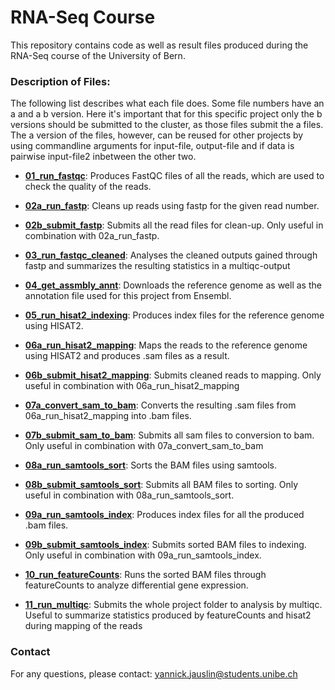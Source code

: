 # RNA-Seq Course

This repository contains code as well as result files produced during the RNA-Seq course of the University of Bern.

### Description of Files:
The following list describes what each file does. Some file numbers have an a and a b version. Here it's important that for this specific project only the b versions should be submitted to the cluster, as those files submit the a files. The a version of the files, however, can be reused for other projects by using commandline arguments for input-file, output-file and if data is pairwise input-file2 inbetween the other two.

- **[01_run_fastqc](01_run_fastqc)**: Produces FastQC files of all the reads, which are used to check the quality of the reads.
  
- **[02a_run_fastp](02a_run_fastp)**: Cleans up reads using fastp for the given read number.
- **[02b_submit_fastp](02b_submit_fastp)**: Submits all the read files for clean-up. Only useful in combination with 02a_run_fastp.

- **[03_run_fastqc_cleaned](03_run_fastqc_cleaned)**: Analyses the cleaned outputs gained through fastp and summarizes the resulting statistics in a multiqc-output
  
- **[04_get_assmbly_annt](04_get_assmbly_annt)**: Downloads the reference genome as well as the annotation file used for this project from Ensembl.
  
- **[05_run_hisat2_indexing](05_run_hisat2_indexing)**: Produces index files for the reference genome using HISAT2.
  
- **[06a_run_hisat2_mapping](06a_run_hisat2_mapping)**: Maps the reads to the reference genome using HISAT2 and produces .sam files as a result.
- **[06b_submit_hisat2_mapping](06b_submit_hisat2_mapping)**: Submits cleaned reads to mapping. Only useful in combination with 06a_run_hisat2_mapping
   
- **[07a_convert_sam_to_bam](07a_convert_sam_to_bam)**: Converts the resulting .sam files from 06a_run_hisat2_mapping into .bam files.
- **[07b_submit_sam_to_bam](07b_submit_sam_to_bam)**: Submits all sam files to conversion to bam. Only useful in combination with 07a_convert_sam_to_bam
  
- **[08a_run_samtools_sort](08a_run_samtools_sort)**: Sorts the BAM files using samtools.
- **[08b_submit_samtools_sort](08b_submit_samtools_sort)**: Submits all BAM files to sorting. Only useful in combination with 08a_run_samtools_sort.
  
- **[09a_run_samtools_index](09a_run_samtools_index)**: Produces index files for all the produced .bam files.
- **[09b_submit_samtools_index](09b_submit_samtools_index)**: Submits sorted BAM files to indexing. Only useful in combination with 09a_run_samtools_index.
  
- **[10_run_featureCounts](10_run_featureCounts)**: Runs the sorted BAM files through featureCounts to analyze differential gene expression.
  
- **[11_run_multiqc](11_run_multiqc)**: Submits the whole project folder to analysis by multiqc. Useful to summarize statistics produced by featureCounts and hisat2 during mapping                         of the reads

### Contact

For any questions, please contact: yannick.jauslin@students.unibe.ch

